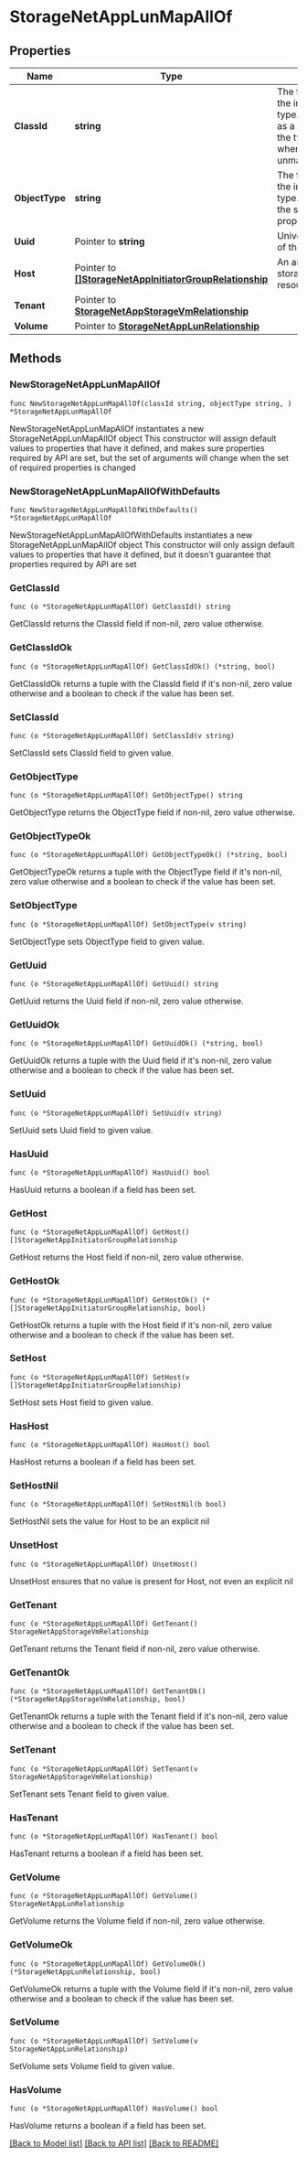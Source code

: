 # StorageNetAppLunMapAllOf

## Properties

Name | Type | Description | Notes
------------ | ------------- | ------------- | -------------
**ClassId** | **string** | The fully-qualified name of the instantiated, concrete type. This property is used as a discriminator to identify the type of the payload when marshaling and unmarshaling data. | [default to "storage.NetAppLunMap"]
**ObjectType** | **string** | The fully-qualified name of the instantiated, concrete type. The value should be the same as the &#39;ClassId&#39; property. | [default to "storage.NetAppLunMap"]
**Uuid** | Pointer to **string** | Universally unique identifier of the LUN. | [optional] [readonly] 
**Host** | Pointer to [**[]StorageNetAppInitiatorGroupRelationship**](StorageNetAppInitiatorGroupRelationship.md) | An array of relationships to storageNetAppInitiatorGroup resources. | [optional] [readonly] 
**Tenant** | Pointer to [**StorageNetAppStorageVmRelationship**](StorageNetAppStorageVmRelationship.md) |  | [optional] 
**Volume** | Pointer to [**StorageNetAppLunRelationship**](StorageNetAppLunRelationship.md) |  | [optional] 

## Methods

### NewStorageNetAppLunMapAllOf

`func NewStorageNetAppLunMapAllOf(classId string, objectType string, ) *StorageNetAppLunMapAllOf`

NewStorageNetAppLunMapAllOf instantiates a new StorageNetAppLunMapAllOf object
This constructor will assign default values to properties that have it defined,
and makes sure properties required by API are set, but the set of arguments
will change when the set of required properties is changed

### NewStorageNetAppLunMapAllOfWithDefaults

`func NewStorageNetAppLunMapAllOfWithDefaults() *StorageNetAppLunMapAllOf`

NewStorageNetAppLunMapAllOfWithDefaults instantiates a new StorageNetAppLunMapAllOf object
This constructor will only assign default values to properties that have it defined,
but it doesn't guarantee that properties required by API are set

### GetClassId

`func (o *StorageNetAppLunMapAllOf) GetClassId() string`

GetClassId returns the ClassId field if non-nil, zero value otherwise.

### GetClassIdOk

`func (o *StorageNetAppLunMapAllOf) GetClassIdOk() (*string, bool)`

GetClassIdOk returns a tuple with the ClassId field if it's non-nil, zero value otherwise
and a boolean to check if the value has been set.

### SetClassId

`func (o *StorageNetAppLunMapAllOf) SetClassId(v string)`

SetClassId sets ClassId field to given value.


### GetObjectType

`func (o *StorageNetAppLunMapAllOf) GetObjectType() string`

GetObjectType returns the ObjectType field if non-nil, zero value otherwise.

### GetObjectTypeOk

`func (o *StorageNetAppLunMapAllOf) GetObjectTypeOk() (*string, bool)`

GetObjectTypeOk returns a tuple with the ObjectType field if it's non-nil, zero value otherwise
and a boolean to check if the value has been set.

### SetObjectType

`func (o *StorageNetAppLunMapAllOf) SetObjectType(v string)`

SetObjectType sets ObjectType field to given value.


### GetUuid

`func (o *StorageNetAppLunMapAllOf) GetUuid() string`

GetUuid returns the Uuid field if non-nil, zero value otherwise.

### GetUuidOk

`func (o *StorageNetAppLunMapAllOf) GetUuidOk() (*string, bool)`

GetUuidOk returns a tuple with the Uuid field if it's non-nil, zero value otherwise
and a boolean to check if the value has been set.

### SetUuid

`func (o *StorageNetAppLunMapAllOf) SetUuid(v string)`

SetUuid sets Uuid field to given value.

### HasUuid

`func (o *StorageNetAppLunMapAllOf) HasUuid() bool`

HasUuid returns a boolean if a field has been set.

### GetHost

`func (o *StorageNetAppLunMapAllOf) GetHost() []StorageNetAppInitiatorGroupRelationship`

GetHost returns the Host field if non-nil, zero value otherwise.

### GetHostOk

`func (o *StorageNetAppLunMapAllOf) GetHostOk() (*[]StorageNetAppInitiatorGroupRelationship, bool)`

GetHostOk returns a tuple with the Host field if it's non-nil, zero value otherwise
and a boolean to check if the value has been set.

### SetHost

`func (o *StorageNetAppLunMapAllOf) SetHost(v []StorageNetAppInitiatorGroupRelationship)`

SetHost sets Host field to given value.

### HasHost

`func (o *StorageNetAppLunMapAllOf) HasHost() bool`

HasHost returns a boolean if a field has been set.

### SetHostNil

`func (o *StorageNetAppLunMapAllOf) SetHostNil(b bool)`

 SetHostNil sets the value for Host to be an explicit nil

### UnsetHost
`func (o *StorageNetAppLunMapAllOf) UnsetHost()`

UnsetHost ensures that no value is present for Host, not even an explicit nil
### GetTenant

`func (o *StorageNetAppLunMapAllOf) GetTenant() StorageNetAppStorageVmRelationship`

GetTenant returns the Tenant field if non-nil, zero value otherwise.

### GetTenantOk

`func (o *StorageNetAppLunMapAllOf) GetTenantOk() (*StorageNetAppStorageVmRelationship, bool)`

GetTenantOk returns a tuple with the Tenant field if it's non-nil, zero value otherwise
and a boolean to check if the value has been set.

### SetTenant

`func (o *StorageNetAppLunMapAllOf) SetTenant(v StorageNetAppStorageVmRelationship)`

SetTenant sets Tenant field to given value.

### HasTenant

`func (o *StorageNetAppLunMapAllOf) HasTenant() bool`

HasTenant returns a boolean if a field has been set.

### GetVolume

`func (o *StorageNetAppLunMapAllOf) GetVolume() StorageNetAppLunRelationship`

GetVolume returns the Volume field if non-nil, zero value otherwise.

### GetVolumeOk

`func (o *StorageNetAppLunMapAllOf) GetVolumeOk() (*StorageNetAppLunRelationship, bool)`

GetVolumeOk returns a tuple with the Volume field if it's non-nil, zero value otherwise
and a boolean to check if the value has been set.

### SetVolume

`func (o *StorageNetAppLunMapAllOf) SetVolume(v StorageNetAppLunRelationship)`

SetVolume sets Volume field to given value.

### HasVolume

`func (o *StorageNetAppLunMapAllOf) HasVolume() bool`

HasVolume returns a boolean if a field has been set.


[[Back to Model list]](../README.md#documentation-for-models) [[Back to API list]](../README.md#documentation-for-api-endpoints) [[Back to README]](../README.md)


